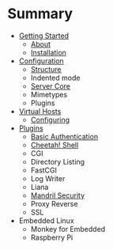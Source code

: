 # Summary

* [Getting Started](getting_started/README.md)
    * [About](getting_started/about.md)
    * [Installation](getting_started/installation.md)
* [Configuration](configuration/README.md)
    * [Structure](configuration/structure.md)
    * Indented mode
    * [Server Core](configuration/server.md)
    * Mimetypes
    * Plugins
* [Virtual Hosts](virtualhosts/README.md)
    * [Configuring](virtualhosts/configuring.md)
* [Plugins](plugins/README.md)
    * [Basic Authentication](plugins/basic_auth.md)
    * [Cheetah! Shell](plugins/cheetah_shell.md)
    * CGI
    * Directory Listing
    * FastCGI
    * Log Writer
    * Liana
    * [Mandril Security](plugins/mandril_security.md)
    * Proxy Reverse
    * SSL
* Embedded Linux
    * Monkey for Embedded
    * Raspberry Pi
